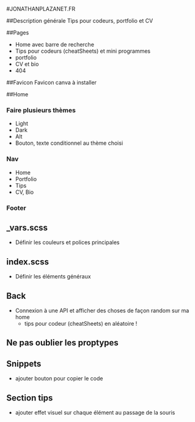 #JONATHANPLAZANET.FR

##Description générale
Tips pour codeurs, portfolio et CV

##Pages

- Home avec barre de recherche
- Tips pour codeurs (cheatSheets) et mini programmes
- portfolio
- CV et bio
- 404

##Favicon
Favicon canva à installer

##Home

### Faire plusieurs thèmes
- Light
- Dark
- Alt
- Bouton, texte conditionnel au thème choisi

### Nav

- Home
- Portfolio
- Tips
- CV, Bio

### Footer

## _vars.scss
- Définir les couleurs et polices principales
## index.scss
- Définir les éléments généraux

## Back
- Connexion à une API et afficher des choses de façon random sur ma home
    - tips pour codeur (cheatSheets) en aléatoire !

## Ne pas oublier les proptypes

## Snippets
- ajouter bouton pour copier le code

## Section tips
- ajouter effet visuel sur chaque élément au passage de la souris
